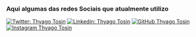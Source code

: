 ### Aqui algumas das redes Sociais que atualmente utilizo <br>

[![Twitter: Thyago Tosin](https://img.shields.io/twitter/follow/thyagotosin?style=social)](https://twitter.com/thyagotosin)
[![Linkedin: Thyago Tosin](https://img.shields.io/badge/-ThyagoTosin-blue?style=flat-square&logo=Linkedin&logoColor=white&link=https://www.linkedin.com/in/thyagotosin/)](https://www.linkedin.com/in/thyagotosin/)
[![GitHub Thyago Tosin](https://img.shields.io/github/followers/EmanuelAngelo?label=follow&style=social)](https://github.com/thyagotosin)
[![Instagram Thyago Tosin](https://img.shields.io/badge/Instagram-thyagotosin-green)](https://www.instagram.com/thyagotosin/)
<br>
